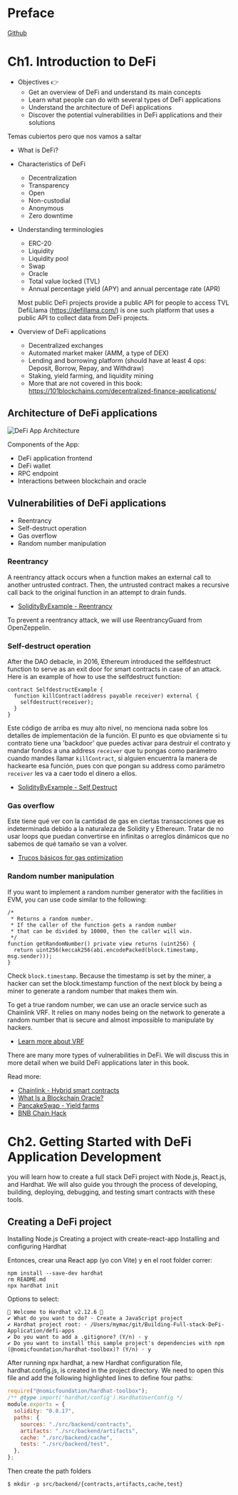 # Preface

[Github](https://github.com/PacktPublishing/Building-Full-stack-DeFi-Application)

# Ch1. Introduction to DeFi

- Objectives 👉
  - Get an overview of DeFi and understand its main concepts
  - Learn what people can do with several types of DeFi applications
  - Understand the architecture of DeFi applications
  - Discover the potential vulnerabilities in DeFi applications and their solutions

Temas cubiertos pero que nos vamos a saltar

- What is DeFi?
- Characteristics of DeFi
  - Decentralization
  - Transparency
  - Open
  - Non-custodial
  - Anonymous
  - Zero downtime
- Understanding terminologies

  - ERC-20
  - Liquidity
  - Liquidity pool
  - Swap
  - Oracle
  - Total value locked (TVL)
  - Annual percentage yield (APY) and annual percentage rate (APR)

  Most public DeFi projects provide a public API for people to access TVL
  DefiLlama (https://defillama.com/) is one such platform that uses a public API to collect data from DeFi projects.

- Overview of DeFi applications

  - Decentralized exchanges
  - Automated market maker (AMM, a type of DEX)
  - Lending and borrowing platform (should have at least 4 ops: Deposit, Borrow, Repay, and Withdraw)
  - Staking, yield farming, and liquidity mining
  - More that are not covered in this book: https://101blockchains.com/decentralized-finance-applications/

## Architecture of DeFi applications

![DeFi App Architecture](https://learning.oreilly.com/api/v2/epubs/urn:orm:book:9781837634118/files/image/B19739_01_7.jpg)

Components of the App:

- DeFi application frontend
- DeFi wallet
- RPC endpoint
- Interactions between blockchain and oracle

## Vulnerabilities of DeFi applications

- Reentrancy
- Self-destruct operation
- Gas overflow
- Random number manipulation

### Reentrancy

A reentrancy attack occurs when a function makes an external call to another untrusted contract. Then, the untrusted contract makes a recursive call back to the original function in an attempt to drain funds.

- [SolidityByExample - Reentrancy](https://solidity-by-example.org/hacks/re-entrancy/)

To prevent a reentrancy attack, we will use ReentrancyGuard from OpenZeppelin.

### Self-destruct operation

After the DAO debacle, in 2016, Ethereum introduced the selfdestruct function to serve as an exit door for smart contracts in case of an attack. Here is an example of how to use the selfdestruct function:

```solidity
contract SelfdestructExample {
  function killContract(address payable receiver) external {
    selfdestruct(receiver);
  }
}
```

Este código de arriba es muy alto nivel, no menciona nada sobre los detalles de implementación de la función. El punto es que obviamente si tu contrato tiene una 'backdoor' que puedes activar para destruir el contrato y mandar fondos a una address `receiver` que tu pongas como parámetro cuando mandes llamar `killContract`, si alguien encuentra la manera de hackearte esa función, pues con que pongan su address como parámetro `receiver` les va a caer todo el dinero a ellos.

- [SolidityByExample - Self Destruct](https://solidity-by-example.org/hacks/self-destruct/)

### Gas overflow

Este tiene qué ver con la cantidad de gas en ciertas transacciones que es indeterminada debido a la naturaleza de Solidity y Ethereum. Tratar de no usar loops que puedan convertirse en infinitas o arreglos dinámicos que no sabemos de qué tamaño se van a volver.

- [Trucos básicos for gas optimization](https://dev.to/jamiescript/gas-saving-techniques-in-solidity-324c)

### Random number manipulation

If you want to implement a random number generator with the facilities in EVM, you can use code similar to the following:

```solidity
/*
 * Returns a random number.
 * If the caller of the function gets a random number
 * that can be divided by 10000, then the caller will win.
 */
function getRandomNumber() private view returns (uint256) {
  return uint256(keccak256(abi.encodePacked(block.timestamp, msg.sender)));
}
```

Check `block.timestamp`. Because the timestamp is set by the miner, a hacker can set the block.timestamp function of the next block by being a miner to generate a random number that makes them win.

To get a true random number, we can use an oracle service such as Chainlink VRF. It relies on many nodes being on the network to generate a random number that is secure and almost impossible to manipulate by hackers.

- [Learn more about VRF](https://docs.chain.link/vrf/v2/subscription/examples/get-a-random-number/)

There are many more types of vulnerabilities in DeFi. We will discuss this in more detail when we build DeFi applications later in this book.

Read more:

- [Chainlink - Hybrid smart contracts](https://chain.link/education-hub/hybrid-smart-contracts)
- [What Is a Blockchain Oracle?](https://chain.link/education/blockchain-oracles)
- [PancakeSwap - Yield farms](https://docs.pancakeswap.finance/products/yield-farming)
- [BNB Chain Hack](https://www.coindesk.com/business/2022/10/06/binance-linked-bnb-price-falls-close-to-4-on-hack-rumors)

# Ch2. Getting Started with DeFi Application Development

you will learn how to create a full stack DeFi project with Node.js, React.js, and Hardhat. We will also guide you through the process of developing, building, deploying, debugging, and testing smart contracts with these tools.

## Creating a DeFi project

Installing Node.js
Creating a project with create-react-app
Installing and configuring Hardhat

Entonces, crear una React app (yo con Vite) y en el root folder correr:

```shell
npm install --save-dev hardhat
rm README.md
npx hardhat init
```

Options to select:

```shell
👷 Welcome to Hardhat v2.12.6 👷‍
✔ What do you want to do? · Create a JavaScript project
✔ Hardhat project root: · /Users/mymac/git/Building-Full-stack-DeFi-Application/defi-apps
✔ Do you want to add a .gitignore? (Y/n) · y
✔ Do you want to install this sample project's dependencies with npm (@nomicfoundation/hardhat-toolbox)? (Y/n) · y
```

After running npx hardhat, a new Hardhat configuration file, hardhat.config.js, is created in the project directory. We need to open this file and add the following highlighted lines to define four paths:

```javascript
require("@nomicfoundation/hardhat-toolbox");
/** @type import('hardhat/config').HardhatUserConfig */
module.exports = {
  solidity: "0.8.17",
  paths: {
    sources: "./src/backend/contracts",
    artifacts: "./src/backend/artifacts",
    cache: "./src/backend/cache",
    tests: "./src/backend/test",
  },
};
```

Then create the path folders

`$ mkdir -p src/backend/{contracts,artifacts,cache,test}`
